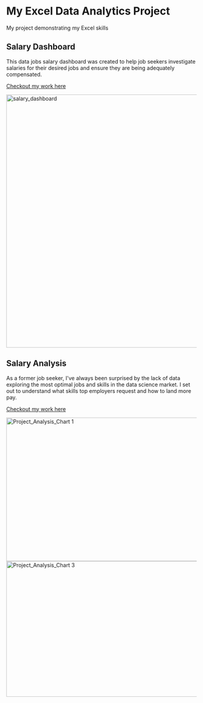 # My Excel Data Analytics Project
My project demonstrating my Excel skills

 ## Salary Dashboard
 This data jobs salary dashboard was created to help job seekers investigate salaries for their desired jobs and ensure they are being adequately compensated.
 
 [Checkout my work here](Project_1-Dashboard)
 
 <img width="1611" height="670" alt="salary_dashboard" src="https://github.com/user-attachments/assets/3f2c929a-1e50-4906-b8cb-b0ddd9d3164a" />

## Salary Analysis
As a former job seeker, I've always been surprised by the lack of data exploring the most optimal jobs and skills in the data science market. I set out to understand what skills top employers request and how to land more pay.

[Checkout my work here](Project_1-Analysis)

<img width="748" height="380" alt="Project_Analysis_Chart 1" src="https://github.com/user-attachments/assets/f7989062-7d34-4f25-a332-049d910cf436" />

<img width="640" height="359" alt="Project_Analysis_Chart 3" src="https://github.com/user-attachments/assets/dd50bd12-bafd-4858-a3ec-c559cbd621ce" />
